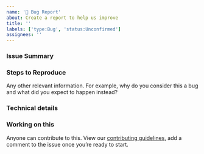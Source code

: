 ```yaml
---
name: '🐞 Bug Report'
about: Create a report to help us improve
title: ''
labels: ['type:Bug', 'status:Unconfirmed']
assignees: ''
---
```


<!--
Found a bug? Please fill out the sections below. 👍
-->

### Issue Summary

<!--
A summary of the issue.
-->

### Steps to Reproduce


Any other relevant information. For example, why do you consider this a bug and what did you expect to happen instead?


### Technical details


### Working on this

<!--
  Do you have thoughts on skills needed?
  Are you keen to work on this yourself once the issue has been accepted?
  Please let us know here.
-->

Anyone can contribute to this. View our [contributing guidelines](https://github.com/cBioPortal/cbioportal/blob/master/CONTRIBUTING.md), add a comment to the issue once you’re ready to start.

